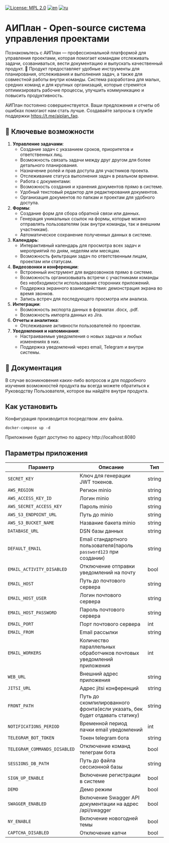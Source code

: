 [![License: MPL 2.0](https://img.shields.io/badge/License-MPL_2.0-brightgreen.svg)](https://opensource.org/licenses/MPL-2.0)
[![en](https://img.shields.io/badge/README-en-green.svg)](https://github.com/aisa-it/aiplan/blob/main/README.md)
[![ru](https://img.shields.io/badge/README-ru-green.svg)](https://github.com/aisa-it/aiplan/blob/main/README.ru.md)
# АИПлан - Open-source система управления проектами
Познакомьтесь с АИПлан — профессиональной платформой для управления проектами, которая помогает командам отслеживать задачи, созваниваться, вести документацию и выпускать качественный продукт. 🚀
Продукт предоставляет удобные инструменты для планирования, отслеживания и выполнения задач, а также для совместной работы внутри команды.
Система разработана для малых, средних команд и для крупных организаций, которые стремятся оптимизировать рабочие процессы, улучшить коммуникацию и повысить продуктивность.

АИПлан постоянно совершенствуется. Ваши предложения и отчеты об ошибках помогают нам стать лучше. Создавайте запросы в службе поддержки https://t.me/aiplan_faq.

## 🌟 Ключевые возможности
1. **Управление задачами**:
   - Создание задач с указанием сроков, приоритетов и ответственных лиц.
   - Возможность связать задачи между друг другом для более детального планирования.
   - Назначение ролей и прав доступа для участников проекта.
   - Отслеживание статуса выполнения задач в реальном времени.
   - Работа с документами:
   - Возможность создания и хранения документов прямо в системе.
   - Удобный текстовый редактор для редактирования документов.
   - Организация документов по папкам и проектам для удобного доступа.
2. **Формы**:
   - Создание форм для сбора обратной связи или данных.
   - Генерация уникальных ссылок на формы, которые можно отправлять пользователям (как внутри команды, так и внешним участникам).
   - Автоматическое сохранение полученных данных в системе.
3. **Календарь**:
   - Интерактивный календарь для просмотра всех задач и мероприятий по дням, неделям или месяцам.
   - Возможность фильтрации задач по ответственным лицам, проектам или статусам.
4. **Видеозвонки и конференции**:
   - Встроенный инструмент для видеозвонков прямо в системе.
   - Возможность организовывать встречи с участниками команды без необходимости использования сторонних приложений.
   - Поддержка экранного взаимодействия: демонстрация экрана во время звонков.
   - Запись встреч для последующего просмотра или анализа.
5. **Интеграции**:
   - Возможность экспорта данных в форматах .docx, .pdf.
   - Возможность импорта данных из Jira.
6. **Отчеты и аналитика**:
   - Отслеживание активности пользователей по проектам.
7. **Уведомления и напоминания**:
   - Настраиваемые уведомления о новых задачах и любых изменениях в них.
   - Поддержка уведомлений через email, Telegram и внутри системы.

## 📝 Документация
В случае возникновения каких-либо вопросов и для подробного изучения возможностей продукта вы всегда можете обратиться к Руководству Пользователя, которое вы найдёте внутри продукта.

## Как установить
Конфигурация производится посредством .env файла.
```
docker-compose up -d
```
Приложение будет доступно по адресу http://localhost:8080

## Параметры приложения

| Параметр                | Описание                                                                   | Тип    |
| ----------------------- | -------------------------------------------------------------------------- | ------ |
| `SECRET_KEY`            | Ключ для генерации JWT токенов.                                            | string |
| `AWS_REGION`            | Регион minio                                                               | string |
| `AWS_ACCESS_KEY_ID`     | Логин minio                                                                | string |
| `AWS_SECRET_ACCESS_KEY` | Пароль minio                                                               | string |
| `AWS_S3_ENDPOINT_URL`   | Путь до minio                                                              | string |
| `AWS_S3_BUCKET_NAME`    | Название бакета minio                                                      | string |
| `DATABASE_URL`          | DSN базы данных                                                            | string |
| `DEFAULT_EMAIL`         | Email стандартного пользователя(пароль `password123` при создании)         | string |
| `EMAIL_ACTIVITY_DISABLED`         | Отключение отправки уведомлений на почту         | bool |
| `EMAIL_HOST`            | Путь до почтового сервера                                                  | string |
| `EMAIL_HOST_USER`       | Логин почтового сервера                                                    | string |
| `EMAIL_HOST_PASSWORD`   | Пароль почтового сервера                                                   | string |
| `EMAIL_PORT`            | Порт почтового сервера                                                     | int    |
| `EMAIL_FROM`            | Email рассылки                                                             | string |
| `EMAIL_WORKERS`               | Количество параллельных обработчиков почтовых уведомлений приложения                                                   | int |
| `WEB_URL`               | Внешний адрес приложения                                                   | string |
| `JITSI_URL`               | Адрес jitsi конференций                                                   | string |
| `FRONT_PATH`            | Путь до скомпилированного фронта(если указать, бек будет отдавать статику) | string |
| `NOTIFICATIONS_PERIOD`  | Временной период пачки email уведомлений                                   | int    |
| `TELEGRAM_BOT_TOKEN`    | Токен telegram бота                                                        | string |
| `TELEGRAM_COMMANDS_DISABLED`    | Отключение команд телеграм бота                                                        | bool |
| `SESSIONS_DB_PATH`    | Путь до файла сессионной базы                                                        | string |
| `SIGN_UP_ENABLE`    | Включение регистрации в системе                                                        | bool |
| `DEMO`    | Демо режим                                                        | bool |
| `SWAGGER_ENABLED`    | Включение Swagger API документации на адрес /api/swagger                                                        | bool |
| `NY_ENABLE`    | Включение новогодней темы                                                        | bool |
| `CAPTCHA_DISABLED`    | Отключение капчи                                                        | bool |
